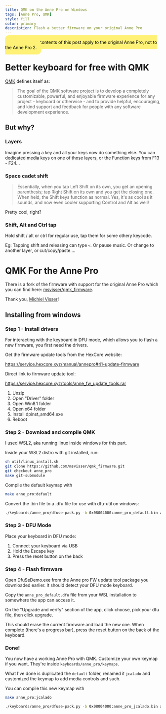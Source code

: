 ```yaml
---
title: QMK on the Anne Pro on Windows
tags: [Anne Pro, QMK]
style: fill
color: primary
description: Flash a better firmware on your original Anne Pro
---
```


<span style="background-color:#fff176; color: black; padding: 1em; border-radius: 12px">Attention: The contents of this post apply to the original Anne Pro, not to the Anne Pro 2.</span>

# Better keyboard for free with QMK

[QMK] defines itself as:

> The goal of the QMK software project is to develop a completely customizable, powerful, and enjoyable firmware experience for any project - keyboard or otherwise - and to provide helpful, encouraging, and kind support and feedback for people with any software development experience.

## But why?

### Layers
Imagine pressing a key and all your keys now do something else. You can dedicated media keys on one of those layers, or the Function keys from F13 - F24...

### Space cadet shift

> Essentially, when you tap Left Shift on its own, you get an opening parenthesis; tap Right Shift on its own and you get the closing one. When held, the Shift keys function as normal. Yes, it's as cool as it sounds, and now even cooler supporting Control and Alt as well!

Pretty cool, right?

### Shift, Alt and Ctrl tap

Hold shift / alt or ctrl for regular use, tap them for some othery keycode.

Eg: Tapping shift and releasing can type `<`. Or pause music. Or change to another layer, or cut/copy/paste....


# QMK For the Anne Pro

There is a fork of the firmware with support for the original Anne Pro which you can find here: [msvisser/qmk_firmware][fork].

Thank you, [Michiel Visser][msvisser]! 

## Installing from windows


### Step 1 - Install drivers

For interacting with the keyboard in DFU mode, which allows you to flash a new firmware, you first need the drivers.

Get the firmware update tools from the HexCore website:

https://service.hexcore.xyz/manual/annepro#41-update-firmware

Direct link to firmware update tool:

https://service.hexcore.xyz/tools/anne_fw_update_tools.rar


1. Unzip
2. Open "Driver" folder
3. Open Win8.1 folder
4. Open x64 folder
5. Install dpinst_amd64.exe
6. Reboot

### Step 2 - Download and compile QMK

I used WSL2, aka running linux inside windows for this part.

Inside your WSL2 distro with git installed, run:

```bash
sh util/linux_install.sh
git clone https://github.com/msvisser/qmk_firmware.git
git checkout anne_pro
make git-submodule
```

Compile the default keymap with

```bash
make anne_pro:default
```

Convert the .bin file to a .dfu file for use with dfu-util on windows:

```bash
./keyboards/anne_pro/dfuse-pack.py -b 0x08004000:anne_pro_default.bin anne_pro_default.dfu
```

### Step 3 - DFU Mode

Place your keyboard in DFU mode:

1. Connect your keyboard via USB
2. Hold the Escape key
3. Press the reset button on the back

### Step 4 - Flash firmware

Open DfuSeDemo.exe from the Anne pro FW update tool package you downloaded earlier.
It should detect your DFU mode keyboard.

Copy the `anne_pro_default.dfu` file from your WSL installation to somewhere the app can access it.

On the "Upgrade and verify" section of the app, click choose, pick your dfu file, then click upgrade.

This should erase the current firmware and load the new one. When complete (there's a progress bar), press the reset button on the back of the keyboard.

### Done!

You now have a working Anne Pro with QMK.
Customize your own keymap if you want. 
They're inside `keyboards/anne_pro/keymaps`.

What I've done is duplicated the `default` folder, renamed it `jcalado` and customized the keymap to add media controls and such.

You can compile this new keymap with

```bash
make anne_pro:jcalado

./keyboards/anne_pro/dfuse-pack.py -b 0x08004000:anne_pro_jcalado.bin anne_pro_jcalado.dfu
```


[qmk]: https://qmk.fm/
[fork]: https://github.com/msvisser/qmk_firmware/tree/anne_pro/keyboards/anne_pro
[msvisser]: https://github.com/msvisser
